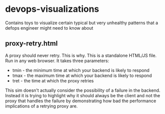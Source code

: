 # devops-visualizations

Contains toys to visualize certain typical but very unhealthy patterns that a defops engineer might need to know about

## proxy-retry.html

A proxy should never retry. This is why. This is a standalone HTML/JS file. Run in any web browser. It takes three parameters:

* tmin - the minimum time at which your backend is likely to respond
* tmax - the maximum time at which your backend is likely to respond
* tret - the time at which the proxy retries 

This sim doesn't actually consider the possibility of a failure in the backend. Instead it is trying to highlight why it should always be the client and not the proxy that handles the failure by demonstrating how bad the performance implications of a retrying proxy are.
